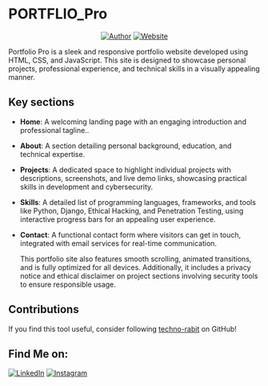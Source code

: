 # PORTFLIO_Pro

<p align="center">
<a href="https://github.com/vxnuprasad"><img title="Author" src="https://img.shields.io/badge/Author-Vishnu-yellow.svg?style=for-the-badge&logo=github"></a>
<a href="https://prodigydfknfin/"><img title="Website" src="https://img.shields.io/badge/Website-Portflio--Site-green.svg?style=for-the-badge&logo=sites"></a>
</p>

Portfolio Pro is a sleek and responsive portfolio website developed using HTML, CSS, and JavaScript. This site is designed to showcase personal projects, professional experience, and technical skills in a visually appealing manner.

## Key sections

- **Home**: A welcoming landing page with an engaging introduction and professional tagline..
- **About**: A section detailing personal background, education, and technical expertise.
- **Projects**: A dedicated space to highlight individual projects with descriptions, screenshots, and live demo links, showcasing practical skills in development and cybersecurity.
- **Skills**: A detailed list of programming languages, frameworks, and tools like Python, Django, Ethical Hacking, and Penetration Testing, using interactive progress bars for an appealing user experience.
- **Contact**: A functional contact form where visitors can get in touch, integrated with email services for real-time communication.

  This portfolio site also features smooth scrolling, animated transitions, and is fully optimized for all devices. Additionally, it includes a privacy notice and ethical disclaimer on project sections involving security tools to ensure responsible usage.


## Contributions

If you find this tool useful, consider following [techno-rabit](https://github.com/techno-rabit) on GitHub!

## Find Me on:

[![LinkedIn](https://img.shields.io/badge/LinkedIn-VishnuPrasad-blue?style=for-the-badge&logo=LinkedIn)](https://www.linkedin.com/in/vxnuprasad)
[![Instagram](https://img.shields.io/badge/IG-%40__.v.shnu-red?style=for-the-badge&logo=instagram)](https://www.instagram.com/__.v.shnu/)
